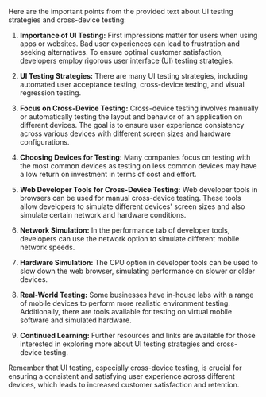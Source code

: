 Here are the important points from the provided text about UI testing strategies and cross-device testing:

1. **Importance of UI Testing:** First impressions matter for users when using apps or websites. Bad user experiences can lead to frustration and seeking alternatives. To ensure optimal customer satisfaction, developers employ rigorous user interface (UI) testing strategies.

2. **UI Testing Strategies:** There are many UI testing strategies, including automated user acceptance testing, cross-device testing, and visual regression testing.

3. **Focus on Cross-Device Testing:** Cross-device testing involves manually or automatically testing the layout and behavior of an application on different devices. The goal is to ensure user experience consistency across various devices with different screen sizes and hardware configurations.

4. **Choosing Devices for Testing:** Many companies focus on testing with the most common devices as testing on less common devices may have a low return on investment in terms of cost and effort.

5. **Web Developer Tools for Cross-Device Testing:** Web developer tools in browsers can be used for manual cross-device testing. These tools allow developers to simulate different devices' screen sizes and also simulate certain network and hardware conditions.

6. **Network Simulation:** In the performance tab of developer tools, developers can use the network option to simulate different mobile network speeds.

7. **Hardware Simulation:** The CPU option in developer tools can be used to slow down the web browser, simulating performance on slower or older devices.

8. **Real-World Testing:** Some businesses have in-house labs with a range of mobile devices to perform more realistic environment testing. Additionally, there are tools available for testing on virtual mobile software and simulated hardware.

9. **Continued Learning:** Further resources and links are available for those interested in exploring more about UI testing strategies and cross-device testing.

Remember that UI testing, especially cross-device testing, is crucial for ensuring a consistent and satisfying user experience across different devices, which leads to increased customer satisfaction and retention.
